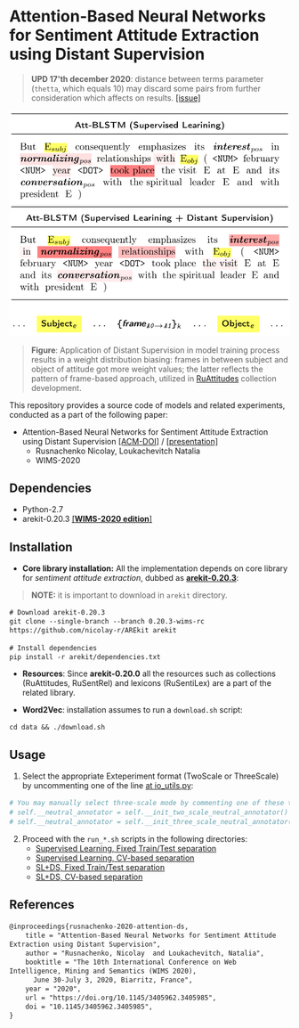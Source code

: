 # Attention-Based Neural Networks for Sentiment Attitude Extraction using Distant Supervision

> **UPD 17'th december 2020**: distance between terms parameter (`thetta`, which equals 10) may discard some pairs from further consideration which affects on results. [[issue]](https://github.com/nicolay-r/attitude-extraction-with-attention-and-ds/issues/1)

![](docs/weight.png)
> **Figure**: Application of Distant Supervision in model 
training process results in a weight distribution biasing: 
frames in between subject and object of attitude got more 
weight values; the latter reflects the pattern of 
frame-based approach, utilized in [RuAttitudes](https://github.com/nicolay-r/RuAttitudes) collection development.

This repository provides a source code of models and related experiments, conducted as a part of the following paper:

* Attention-Based Neural Networks for Sentiment Attitude Extraction using Distant Supervision 
[[ACM-DOI]](https://doi.org/10.1145/3405962.3405985) /
[[presentation]](docs/wims_2020_slides.pdf)
    * Rusnachenko Nicolay, Loukachevitch Natalia
    * WIMS-2020

## Dependencies

* Python-2.7
* arekit-0.20.3 [[**WIMS-2020 edition**]](https://github.com/nicolay-r/AREkit/blob/0.20.3-wims-rc/README.md)

## Installation

* **Core library installation:** All the implementation depends on
core library for *sentiment attitude extraction*,
dubbed as [**arekit-0.20.3**](https://github.com/nicolay-r/AREkit/blob/0.20.3-wims-rc/README.md):
> **NOTE:** it is important to download in ``arekit`` directory.
```
# Download arekit-0.20.3
git clone --single-branch --branch 0.20.3-wims-rc https://github.com/nicolay-r/AREkit arekit

# Install dependencies
pip install -r arekit/dependencies.txt
```
* **Resources**: Since **arekit-0.20.0** all the resources such as collections
(RuAttitudes, RuSentRel) and lexicons
(RuSentiLex) are a part of the related library.

* **Word2Vec**: installation assumes to run a ``download.sh`` script:
```
cd data && ./download.sh
```

## Usage

1. Select the appropriate Exteperiment format (TwoScale or ThreeScale) by uncommenting one of the line [at io_utils.py](https://github.com/nicolay-r/attitude-extraction-with-attention-and-ds/blob/c463a13fc663ab2d53c0f2af74d432b171657994/io_utils.py#L28):
```python
# You may manually select three-scale mode by commenting one of these two lines below. 
# self.__neutral_annotator = self.__init_two_scale_neutral_annotator() # <- 2-scale
# self.__neutral_annotator = self.__init_three_scale_neutral_annotator() # <- 3-scale
```

2. Proceed with the `run_*.sh` scripts in the following directories:
   * [Supervised Learning, Fixed Train/Test separation](https://github.com/nicolay-r/attitude-extraction-with-attention-and-ds/tree/master/rusentrel/classic)
   * [Supervised Learning, CV-based separation](https://github.com/nicolay-r/attitude-extraction-with-attention-and-ds/tree/master/rusentrel/classic_cv)
   * [SL+DS, Fixed Train/Test separation](https://github.com/nicolay-r/attitude-extraction-with-attention-and-ds/tree/master/rusentrel/rusentrel_ds)
   * [SL+DS, CV-based separation](https://github.com/nicolay-r/attitude-extraction-with-attention-and-ds/tree/master/rusentrel/rusentrel_ds_cv)

## References

```
@inproceedings{rusnachenko-2020-attention-ds,
    title = "Attention-Based Neural Networks for Sentiment Attitude Extraction using Distant Supervision",
    author = "Rusnachenko, Nicolay  and Loukachevitch, Natalia",
    booktitle = "The 10th International Conference on Web Intelligence, Mining and Semantics (WIMS 2020), 
      June 30-July 3, 2020, Biarritz, France",
    year = "2020",
    url = "https://doi.org/10.1145/3405962.3405985",
    doi = "10.1145/3405962.3405985",
}
```
